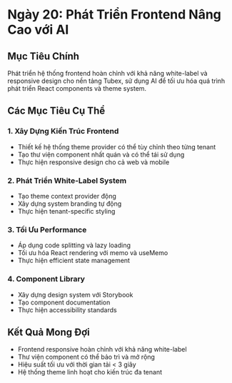 # Ngày 20: Phát Triển Frontend Nâng Cao với AI

## Mục Tiêu Chính

Phát triển hệ thống frontend hoàn chỉnh với khả năng white-label và responsive design cho nền tảng Tubex, sử dụng AI để tối ưu hóa quá trình phát triển React components và theme system.

## Các Mục Tiêu Cụ Thể

### 1. Xây Dựng Kiến Trúc Frontend
- Thiết kế hệ thống theme provider có thể tùy chỉnh theo từng tenant
- Tạo thư viện component nhất quán và có thể tái sử dụng
- Thực hiện responsive design cho cả web và mobile

### 2. Phát Triển White-Label System
- Tạo theme context provider động
- Xây dựng system branding tự động
- Thực hiện tenant-specific styling

### 3. Tối Ưu Performance
- Áp dụng code splitting và lazy loading
- Tối ưu hóa React rendering với memo và useMemo
- Thực hiện efficient state management

### 4. Component Library
- Xây dựng design system với Storybook
- Tạo component documentation
- Thực hiện accessibility standards

## Kết Quả Mong Đợi

- Frontend responsive hoàn chỉnh với khả năng white-label
- Thư viện component có thể bảo trì và mở rộng
- Hiệu suất tối ưu với thời gian tải < 3 giây
- Hệ thống theme linh hoạt cho kiến trúc đa tenant
